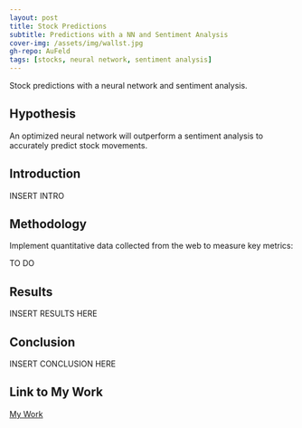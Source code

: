 ```yaml
---
layout: post
title: Stock Predictions
subtitle: Predictions with a NN and Sentiment Analysis
cover-img: /assets/img/wallst.jpg
gh-repo: AuFeld
tags: [stocks, neural network, sentiment analysis]
---
```


Stock predictions with a neural network and sentiment analysis. 

## Hypothesis

An optimized neural network will outperform a sentiment analysis to accurately predict stock movements. 


## Introduction

INSERT INTRO

## Methodology

Implement quantitative data collected from the web to measure key metrics:

TO DO

## Results

INSERT RESULTS HERE

## Conclusion

INSERT CONCLUSION HERE


## Link to My Work

[My Work](https://github.com/AuFeld/NN_Predicting)